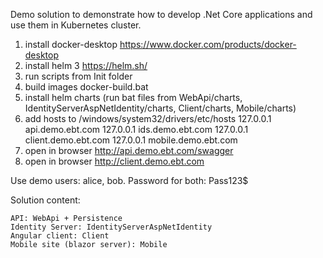 Demo solution to demonstrate how to develop .Net Core applications and use them in Kubernetes cluster.


1. install docker-desktop https://www.docker.com/products/docker-desktop
2. install helm 3 https://helm.sh/
3. run scripts from Init folder
4. build images docker-build.bat
5. install helm charts (run bat files from WebApi/charts, IdentityServerAspNetIdentity/charts, Client/charts, Mobile/charts)
6. add hosts to /windows/system32/drivers/etc/hosts
	127.0.0.1 api.demo.ebt.com
	127.0.0.1 ids.demo.ebt.com
	127.0.0.1 client.demo.ebt.com
	127.0.0.1 mobile.demo.ebt.com
7. open in browser http://api.demo.ebt.com/swagger
8. open in browser http://client.demo.ebt.com

Use demo users: alice, bob. Password for both: Pass123$

Solution content:

	API: WebApi + Persistence
	Identity Server: IdentityServerAspNetIdentity
	Angular client: Client
	Mobile site (blazor server): Mobile
